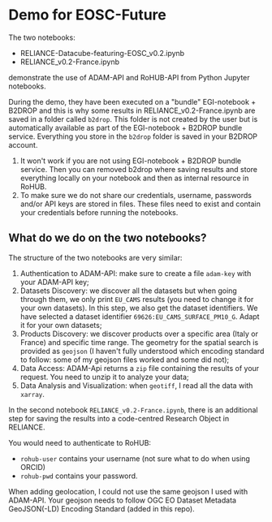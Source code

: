# Demo for EOSC-Future

The two notebooks:
- RELIANCE-Datacube-featuring-EOSC_v0.2.ipynb
- RELIANCE_v0.2-France.ipynb

demonstrate the use of ADAM-API and RoHUB-API from Python Jupyter notebooks. 

During the demo, they have been executed on a "bundle" EGI-notebook + B2DROP and this is why some results in RELIANCE_v0.2-France.ipynb are saved in a folder called `b2drop`. This folder is not created by the user but is automatically available as part of the EGI-notebook + B2DROP bundle service. Everything you store in the `b2drop` folder is saved in your B2DROP account. 

1. It won't work if you are not using EGI-notebook + B2DROP bundle service. Then you can removed b2drop where saving results and store everything locally on your notebook and then as internal resource in RoHUB.
2. To make sure we do not share our credentials, username, passwords and/or API keys are stored in files. These files need to exist and contain your credentials before running the notebooks.

## What do we do on the two notebooks?

The structure of the two notebooks are very similar:

1. Authentication to ADAM-API: make sure to create a file `adam-key` with your ADAM-API key;
2. Datasets Discovery: we discover all the datasets but when going through them, we only print `EU_CAMS` results (you need to change it for your own datasets). In this step, we also get the dataset identifiers. We have selected a dataset identifier `69626:EU_CAMS_SURFACE_PM10_G`. Adapt it for your own datasets;
3. Products Discovery: we discover products over a specific area (Italy or France) and specific time range. The geometry for the spatial search is provided as `geojson` (I haven't fully understood which encoding standard to follow: some of my geojson files worked and some did not);
4. Data Access: ADAM-Api returns a `zip` file containing the results of your request. You need to unzip it to analyze your data;
5. Data Analysis and Visualization: when `geotiff`, I read all the data with `xarray`. 

In the second notebook `RELIANCE_v0.2-France.ipynb`, there is an additional step for saving the results into a code-centred Research Object in RELIANCE.

You would need to authenticate to RoHUB:
- `rohub-user` contains your username (not sure what to do when using ORCID)
- `rohub-pwd` contains your password.

When adding geolocation, I could not use the same geojson I used with ADAM-API. Your geojson needs to follow OGC EO Dataset Metadata GeoJSON(-LD) Encoding Standard (added in this repo).

